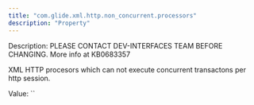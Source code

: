 ```yaml
---
title: "com.glide.xml.http.non_concurrent.processors"
description: "Property"
---
```


Description: PLEASE CONTACT DEV-INTERFACES TEAM BEFORE CHANGING. More info at KB0683357
XML HTTP procesors which can not execute concurrent transactons per http session. 

Value: ``
